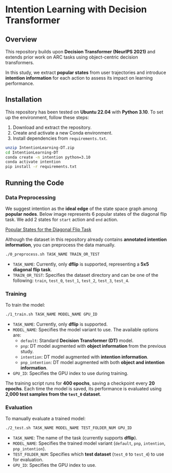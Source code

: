 # Intention Learning with Decision Transformer

## Overview

This repository builds upon **Decision Transformer (NeurIPS 2021)** and extends prior work on ARC tasks using object-centric decision transformers.

In this study, we extract **popular states** from user trajectories and introduce **intention information** for each action to assess its impact on learning performance.

## Installation

This repository has been tested on **Ubuntu 22.04** with **Python 3.10**. To set up the environment, follow these steps:

1. Download and extract the repository.
2. Create and activate a new Conda environment.
3. Install dependencies from `requirements.txt`.

```sh
unzip IntentionLearning-DT.zip  
cd IntentionLearning-DT  
conda create -n intention python=3.10  
conda activate intention  
pip install -r requirements.txt
```

## Running the Code

### Data Preprocessing

We suggest intention as the **ideal edge** of the state space graph among **popular nodes**. Below image represents 6 popular states of the diagonal flip task. We add 2 states for `start` action and `end` action.

[Popular States for the Diagonal Flip Task](figure/popular_states.png)


Although the dataset in this repository already contains **annotated intention information**, you can preprocess the data manually.

```sh
./0_preprocess.sh TASK_NAME TRAIN_OR_TEST
```

- `TASK_NAME`: Currently, only **dflip** is supported, representing a **5x5 diagonal flip task**.
- `TRAIN_OR_TEST`: Specifies the dataset directory and can be one of the following: `train`, `test_0`, `test_1`, `test_2`, `test_3`, `test_4`.  

### Training

To train the model:

```sh
./1_train.sh TASK_NAME MODEL_NAME GPU_ID
```

- `TASK_NAME`: Currently, only **dflip** is supported.
- `MODEL_NAME`: Specifies the model variant to use. The available options are:
  - `default`: Standard **Decision Transformer (DT)** model.
  - `pnp`: DT model augmented with **object information** from the previous study.
  - `intention`: DT model augmented with **intention information**.
  - `pnp_intention`: DT model augmented with both **object and intention information**.
- `GPU_ID`: Specifies the GPU index to use during training.

The training script runs for **400 epochs**, saving a checkpoint every **20 epochs**. Each time the model is saved, its performance is evaluated using **2,000 test samples from the `test_0` dataset**.

### Evaluation

To manually evaluate a trained model:

```sh
./2_test.sh TASK_NAME MODEL_NAME TEST_FOLDER_NUM GPU_ID  
```

- `TASK_NAME`: The name of the task (currently supports **dflip**).
- `MODEL_NAME`: Specifies the trained model variant (`default`, `pnp`, `intention`, `pnp_intention`).
- `TEST_FOLDER_NUM`: Specifies which **test dataset** (`test_0` to `test_4`) to use for evaluation.
- `GPU_ID`: Specifies the GPU index to use.
